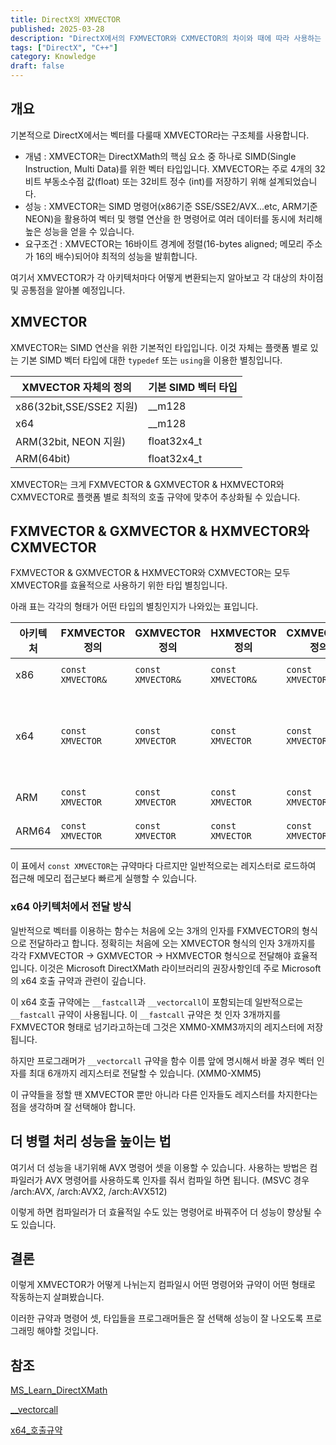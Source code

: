 ```yaml
---
title: DirectX의 XMVECTOR
published: 2025-03-28
description: "DirectX에서의 FXMVECTOR와 CXMVECTOR의 차이와 때에 따라 사용하는 법"
tags: ["DirectX", "C++"]
category: Knowledge
draft: false
---
```



## 개요

기본적으로 DirectX에서는 벡터를 다룰때 XMVECTOR라는 구조체를 사용합니다.

- 개념 : XMVECTOR는 DirectXMath의 핵심 요소 중 하나로 SIMD(Single Instruction, Multi Data)를 위한 벡터 타입입니다.
XMVECTOR는 주로 4개의 32비트 부동소수점 값(float) 또는 32비트 정수 (int)를 저장하기 위해 설계되었습니다.
- 성능 : XMVECTOR는 SIMD 명령어(x86기준 SSE/SSE2/AVX...etc, ARM기준 NEON)을 활용하여 벡터 및 행렬 연산을 한 명령어로 여러 데이터를 동시에 처리해 높은 성능을 얻을 수 있습니다.
- 요구조건 : XMVECTOR는 16바이트 경계에 정렬(16-bytes aligned; 메모리 주소가 16의 배수)되어야 최적의 성능을 발휘합니다.

여기서 XMVECTOR가 각 아키텍처마다 어떻게 변환되는지 알아보고 각 대상의 차이점 및 공통점을 알아볼 예정입니다.

## XMVECTOR

XMVECTOR는 SIMD 연산을 위한 기본적인 타입입니다.
이것 자체는 플랫폼 별로 있는 기본 SIMD 벡터 타입에 대한 `typedef` 또는 `using`을 이용한 별칭입니다.

| XMVECTOR 자체의 정의     | 기본 SIMD 벡터 타입 |
| ------------------------ | ------------------- |
| x86(32bit,SSE/SSE2 지원) | __m128              |
| x64                      | __m128              |
| ARM(32bit, NEON 지원)    | float32x4_t         |
| ARM(64bit)               | float32x4_t         |

XMVECTOR는 크게 FXMVECTOR & GXMVECTOR & HXMVECTOR와 CXMVECTOR로 플랫폼 별로 최적의 호출 규약에 맞추어 추상화될 수 있습니다.

## FXMVECTOR & GXMVECTOR & HXMVECTOR와 CXMVECTOR

FXMVECTOR & GXMVECTOR & HXMVECTOR와 CXMVECTOR는 모두 XMVECTOR를 효율적으로 사용하기 위한 타입 별칭입니다.

아래 표는 각각의 형태가 어떤 타입의 별칭인지가 나와있는 표입니다.

| 아키텍처 | FXMVECTOR 정의    | GXMVECTOR 정의    | HXMVECTOR 정의    | CXMVECTOR 정의    | 비고                                                           |
| -------- | ----------------- | ----------------- | ----------------- | ----------------- | -------------------------------------------------------------- |
| x86      | `const XMVECTOR&` | `const XMVECTOR&` | `const XMVECTOR&` | `const XMVECTOR&` | 레지스터로 전달이 비효율적                                     |
| x64      | `const XMVECTOR`  | `const XMVECTOR`  | `const XMVECTOR`  | `const XMVECTOR&` | __vectorcall 사용시 HXMVECTOR로 전달하는 인자의 개수 확장 가능 |
| ARM      | `const XMVECTOR`  | `const XMVECTOR`  | `const XMVECTOR`  | `const XMVECTOR&` | NEON 레지스터 활용                                             |
| ARM64    | `const XMVECTOR`  | `const XMVECTOR`  | `const XMVECTOR`  | `const XMVECTOR&` | NEON 레지스터 활용                                             |

이 표에서 `const XMVECTOR`는 규약마다 다르지만 일반적으로는 레지스터로 로드하여 접근해 메모리 접근보다 빠르게 실행할 수 있습니다.

### x64 아키텍처에서 전달 방식

일반적으로 벡터를 이용하는 함수는 처음에 오는 3개의 인자를 FXMVECTOR의 형식으로 전달하라고 합니다.
정확히는 처음에 오는 XMVECTOR 형식의 인자 3개까지를 각각 FXMVECTOR -> GXMVECTOR -> HXMVECTOR 형식으로 전달해야 효율적입니다.
이것은 Microsoft DirectXMath 라이브러리의 권장사항인데 주로 Microsoft의 x64 호출 규약과 관련이 깊습니다.

이 x64 호출 규약에는 `__fastcall`과 `__vectorcall`이 포함되는데 일반적으로는 `__fastcall` 규약이 사용됩니다.
이 `__fastcall` 규약은 첫 인자 3개까지를 FXMVECTOR 형태로 넘기라고하는데 그것은 XMM0-XMM3까지의 레지스터에 저장됩니다.

하지만 프로그래머가 `__vectorcall` 규약을 함수 이름 앞에 명시해서 바꿀 경우 벡터 인자를 최대 6개까지 레지스터로 전달할 수 있습니다. (XMM0-XMM5)

이 규약들을 정할 땐 XMVECTOR 뿐만 아니라 다른 인자들도 레지스터를 차지한다는 점을 생각하며 잘 선택해야 합니다.

## 더 병렬 처리 성능을 높이는 법

여기서 더 성능을 내기위해 AVX 명령어 셋을 이용할 수 있습니다.
사용하는 방법은 컴파일러가 AVX 명령어를 사용하도록 인자를 줘서 컴파일 하면 됩니다. (MSVC 경우 /arch:AVX, /arch:AVX2, /arch:AVX512)

이렇게 하면 컴파일러가 더 효율적일 수도 있는 명령어로 바꿔주어 더 성능이 향상될 수도 있습니다.

## 결론

이렇게 XMVECTOR가 어떻게 나뉘는지 컴파일시 어떤 명령어와 규약이 어떤 형태로 작동하는지 살펴봤습니다.

이러한 규약과 명령어 셋, 타입들을 프로그래머들은 잘 선택해 성능이 잘 나오도록 프로그래밍 해야할 것입니다.

## 참조

[MS_Learn_DirectXMath](https://learn.microsoft.com/en-us/windows/win32/dxmath/pg-xnamath-internals#parameter-passing)  

[__vectorcall](https://learn.microsoft.com/en-us/cpp/cpp/vectorcall)  

[x64_호출규약](https://learn.microsoft.com/en-us/cpp/build/x64-calling-convention)
